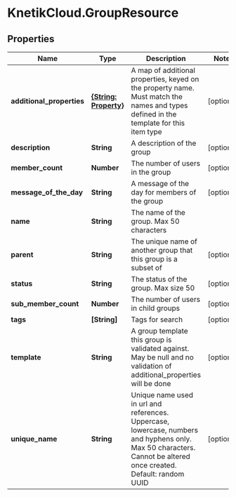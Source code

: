 # KnetikCloud.GroupResource

## Properties
Name | Type | Description | Notes
------------ | ------------- | ------------- | -------------
**additional_properties** | [**{String: Property}**](Property.md) | A map of additional properties, keyed on the property name.  Must match the names and types defined in the template for this item type | [optional] 
**description** | **String** | A description of the group | [optional] 
**member_count** | **Number** | The number of users in the group | [optional] 
**message_of_the_day** | **String** | A message of the day for members of the group | [optional] 
**name** | **String** | The name of the group. Max 50 characters | 
**parent** | **String** | The unique name of another group that this group is a subset of | [optional] 
**status** | **String** | The status of the group. Max size 50 | [optional] 
**sub_member_count** | **Number** | The number of users in child groups | [optional] 
**tags** | **[String]** | Tags for search | [optional] 
**template** | **String** | A group template this group is validated against. May be null and no validation of additional_properties will be done | [optional] 
**unique_name** | **String** | Unique name used in url and references. Uppercase, lowercase, numbers and hyphens only. Max 50 characters. Cannot be altered once created. Default: random UUID | [optional] 



